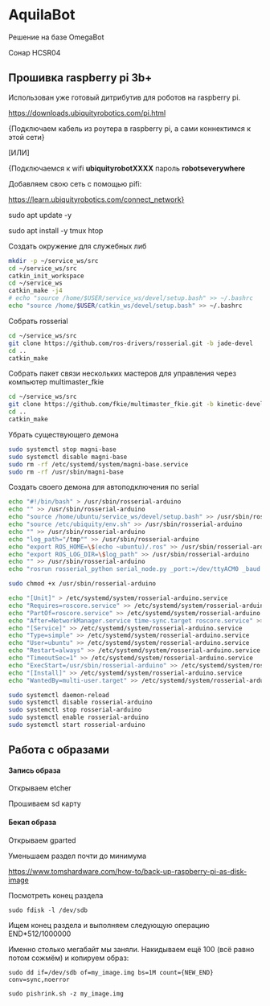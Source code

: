# AquilaBot
Решение на базе OmegaBot

Сонар HCSR04



## Прошивка raspberry pi 3b+

Использован уже готовый дитрибутив для роботов на raspberry pi.

https://downloads.ubiquityrobotics.com/pi.html



{Подключаем кабель из роутера в raspberry pi, а сами коннектимся к этой сети}

[ИЛИ]

{Подключаемся к wifi **ubiquityrobotXXXX** пароль **robotseverywhere**

Добавляем свою сеть с помощью pifi:

https://learn.ubiquityrobotics.com/connect_network}



sudo apt update -y

sudo apt install -y tmux htop



Создать окружение для служебных либ

```bash
mkdir -p ~/service_ws/src
cd ~/service_ws/src
catkin_init_workspace
cd ~/service_ws
catkin_make -j4
# echo "source /home/$USER/service_ws/devel/setup.bash" >> ~/.bashrc
echo "source /home/$USER/catkin_ws/devel/setup.bash" >> ~/.bashrc
```

Собрать rosserial

```bash
cd ~/service_ws/src
git clone https://github.com/ros-drivers/rosserial.git -b jade-devel
cd ..
catkin_make
```

Собрать пакет связи нескольких мастеров для управления через компьютер multimaster_fkie

```bash
cd ~/service_ws/src
git clone https://github.com/fkie/multimaster_fkie.git -b kinetic-devel
cd ..
catkin_make
```

Убрать существующего демона

```bash
sudo systemctl stop magni-base
sudo systemctl disable magni-base
sudo rm -rf /etc/systemd/system/magni-base.service
sudo rm -rf /usr/sbin/magni-base
```

Создать своего демона для автоподключения по serial

```bash
echo "#!/bin/bash" > /usr/sbin/rosserial-arduino
echo "" >> /usr/sbin/rosserial-arduino
echo "source /home/ubuntu/service_ws/devel/setup.bash" >> /usr/sbin/rosserial-arduino
echo "source /etc/ubiquity/env.sh" >> /usr/sbin/rosserial-arduino
echo "" >> /usr/sbin/rosserial-arduino
echo "log_path="/tmp"" >> /usr/sbin/rosserial-arduino
echo "export ROS_HOME=\$(echo ~ubuntu)/.ros" >> /usr/sbin/rosserial-arduino
echo "export ROS_LOG_DIR=\$log_path" >> /usr/sbin/rosserial-arduino
echo "" >> /usr/sbin/rosserial-arduino
echo "rosrun rosserial_python serial_node.py _port:=/dev/ttyACM0 _baud:=115200" >> /usr/sbin/rosserial-arduino

sudo chmod +x /usr/sbin/rosserial-arduino

echo "[Unit]" > /etc/systemd/system/rosserial-arduino.service
echo "Requires=roscore.service" >> /etc/systemd/system/rosserial-arduino.service
echo "PartOf=roscore.service" >> /etc/systemd/system/rosserial-arduino.service
echo "After=NetworkManager.service time-sync.target roscore.service" >> /etc/systemd/system/rosserial-arduino.service
echo "[Service]" >> /etc/systemd/system/rosserial-arduino.service
echo "Type=simple" >> /etc/systemd/system/rosserial-arduino.service
echo "User=ubuntu" >> /etc/systemd/system/rosserial-arduino.service
echo "Restart=always" >> /etc/systemd/system/rosserial-arduino.service
echo "TimeoutSec=1" >> /etc/systemd/system/rosserial-arduino.service
echo "ExecStart=/usr/sbin/rosserial-arduino" >> /etc/systemd/system/rosserial-arduino.service
echo "[Install]" >> /etc/systemd/system/rosserial-arduino.service
echo "WantedBy=multi-user.target" >> /etc/systemd/system/rosserial-arduino.service

sudo systemctl daemon-reload
sudo systemctl disable rosserial-arduino
sudo systemctl stop rosserial-arduino
sudo systemctl enable rosserial-arduino
sudo systemctl start rosserial-arduino
```



## Работа с образами

#### Запись образа

Открываем etcher

Прошиваем sd карту

#### Бекап образа

Открываем gparted

Уменьшаем раздел почти до минимума

https://www.tomshardware.com/how-to/back-up-raspberry-pi-as-disk-image

Посмотреть конец раздела 

`sudo fdisk -l /dev/sdb`

Ищем конец раздела и выполняем следующую операцию END*512/1000000

Именно столько мегабайт мы заняли. Накидываем ещё 100 (всё равно потом сожмём) и копируем образ:

`sudo dd if=/dev/sdb of=my_image.img bs=1M count={NEW_END} conv=sync,noerror` 

`sudo pishrink.sh -z my_image.img`

